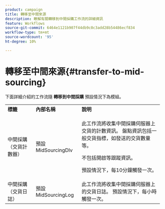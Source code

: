 ```yaml
---
product: campaign
title: 轉移至中間來源
description: 瞭解有關轉移到中間採購工作流的詳細資訊
feature: Workflows
source-git-commit: 6464e1121b907f44db9c0c3add28b54486ecf834
workflow-type: tm+mt
source-wordcount: '95'
ht-degree: 10%

---
```



# 轉移至中間來源{#transfer-to-mid-sourcing}

下面詳細介紹的工作流隨 **轉移到中間採購** 預設情況下為模組。

<table> 
 <tbody> 
  <tr> 
   <td> <strong>標籤</strong><br /> </td> 
   <td> <strong>內部名稱</strong><br /> </td> 
   <td> <strong>說明</strong><br /> </td> 
  </tr> 
  <tr> 
   <td> <span class="uicontrol">中間採購（交貨計數器）</span> <br /> </td> 
   <td> <span class="uicontrol">預設MidSourcingDlv</span> <br /> </td> 
   <td> <p>此工作流將收集中間採購伺服器上交貨的計數資訊。 盤點資訊包括一般交貨指標，如發送的交貨數量等。</p> <p>不包括開啟等跟蹤資訊。</p> <p>預設情況下，每10分鐘觸發一次。</p> </td> 
  </tr> 
  <tr> 
   <td> <span class="uicontrol">中間採購（交貨日誌）</span> <br /> </td> 
   <td> <span class="uicontrol">預設MidSourcingLog</span> <br /> </td> 
   <td> 此工作流將收集中間採購伺服器上的交貨日誌。 預設情況下，每小時觸發一次。<br /> </td> 
  </tr> 
 </tbody> 
</table>

